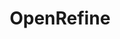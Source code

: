 ---
authors: OpenRefine
description: OpenRefine is a desktop application that uses your web browser as a graphical
  interface. It is described as “a power tool for working with messy data”. OpenRefine
  is most useful where you have data in a simple tabular format such as a spreadsheet,
  a comma separated values file (csv) or a tab delimited file (tsv) but with internal
  inconsistencies either in data formats, or where data appears, or in terminology
  used. OpenRefine can be used to standardize and clean data across your file, as
  well as performing more complex operations including entity reconciliation against
  external APIs.
documentation: https://openrefine.org/documentation.html
location: https://openrefine.org/
shortname: openrefine
tags: data cleaning
title: OpenRefine
uuid: 20d46742-3c4c-4563-90f3-ec3e5ebeb0b8
---